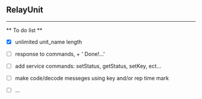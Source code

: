 ## RelayUnit
---
 ** To do list **

- [x] unlimited unit_name length
- [ ] response to commands, <unitName> + ' Done!...' 
- [ ] add service commands: setStatus, getStatus, setKey, ect...
- [ ] make code/decode messeges using key and/or rep time mark
- [ ] ...  

